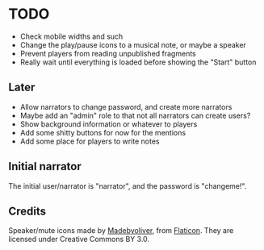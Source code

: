 TODO
====

* Check mobile widths and such
* Change the play/pause icons to a musical note, or maybe a speaker
* Prevent players from reading unpublished fragments
* Really wait until everything is loaded before showing the "Start" button

Later
-----
* Allow narrators to change password, and create more narrators
* Maybe add an "admin" role to that not all narrators can create users?
* Show background information or whatever to players
* Add some shitty buttons for now for the mentions
* Add some place for players to write notes

Initial narrator
----------------
The initial user/narrator is "narrator", and the password is "changeme!".

Credits
-------
Speaker/mute icons made by
[Madebyoliver](http://www.flaticon.com/authors/madebyoliver), from
[Flaticon](http://www.flaticon.com). They are licensed under Creative
Commons BY 3.0.
